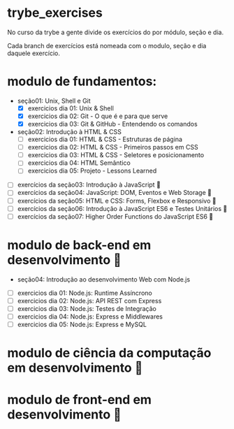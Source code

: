 # trybe_exercises
No curso da trybe a gente divide os exercícios do por módulo, seção e dia.

Cada branch de exercícios está nomeada com o modulo, seção e dia daquele exercício. 

# modulo de fundamentos:
- seção01: Unix, Shell e Git
  - [x] exercicios dia 01: Unix & Shell
  - [x] exercicios dia 02: Git - O que é e para que serve
  - [x] exercicios dia 03: Git & GitHub - Entendendo os comandos

- seção02: Introdução à HTML & CSS
  - [ ] exercicios dia 01: HTML & CSS - Estruturas de página
  - [ ] exercicios dia 02: HTML & CSS - Primeiros passos em CSS
  - [ ] exercicios dia 03: HTML & CSS - Seletores e posicionamento
  - [ ] exercicios dia 04: HTML Semântico
  - [ ] exercicios dia 05: Projeto - Lessons Learned

- [ ] exercícios da seção03: Introdução à JavaScript :rotating_light:
- [ ] exercícios da seção04: JavaScript: DOM, Eventos e Web Storage :rotating_light:
- [ ] exercícios da seção05: HTML e CSS: Forms, Flexbox e Responsivo :rotating_light:
- [ ] exercícios da seção06: Introdução à JavaScript ES6 e Testes Unitários :rotating_light:
- [ ] exercícios da seção07: Higher Order Functions do JavaScript ES6 :rotating_light:

# modulo de back-end em desenvolvimento :construction:
- seção04: Introdução ao desenvolvimento Web com Node.js
 - [ ] exercicios dia 01: Node.js: Runtime Assíncrono
 - [ ] exercicios dia 02: Node.js: API REST com Express
 - [ ] exercicios dia 03: Node.js: Testes de Integração
 - [ ] exercicios dia 04: Node.js: Express e Middlewares
 - [ ] exercicios dia 05: Node.js: Express e MySQL

# modulo de ciência da computação em desenvolvimento :construction:
# modulo de front-end em desenvolvimento :construction:
